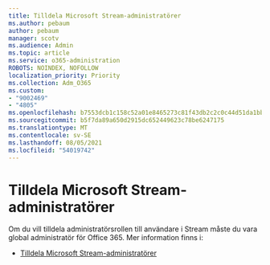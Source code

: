 ```yaml
---
title: Tilldela Microsoft Stream-administratörer
ms.author: pebaum
author: pebaum
manager: scotv
ms.audience: Admin
ms.topic: article
ms.service: o365-administration
ROBOTS: NOINDEX, NOFOLLOW
localization_priority: Priority
ms.collection: Adm_O365
ms.custom:
- "9002469"
- "4805"
ms.openlocfilehash: b7553dcb1c158c52a01e8465273c81f43db2c2c0c44d51da1bb3e39d698d18c3
ms.sourcegitcommit: b5f7da89a650d2915dc652449623c78be6247175
ms.translationtype: MT
ms.contentlocale: sv-SE
ms.lasthandoff: 08/05/2021
ms.locfileid: "54019742"
---
```

# <a name="assign-microsoft-stream-admins"></a>Tilldela Microsoft Stream-administratörer

Om du vill tilldela administratörsrollen till användare i Stream måste du vara global administratör för Office 365. Mer information finns i:

- [Tilldela Microsoft Stream-administratörer](https://docs.microsoft.com/stream/assign-administrator-user-role)
